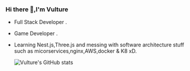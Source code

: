 ### Hi there 👋,I'm Vulture



- Full Stack Developer .
- Game Developer .
- Learning Nest.js,Three.js and messing with software architecture stuff such as micorservices,nginx,AWS,docker & K8 xD.

  ![Vulture's GitHub stats](https://github-readme-stats.vercel.app/api?username=vulture990&theme=buefy&count_private=true)
